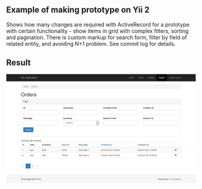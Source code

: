 ## Example of making prototype on Yii 2

Shows how many changes are required with ActiveRecord for a prototype with certain functionality - show items in grid with complex filters, sorting and pagination. There is custom markup for search form, filter by field of related entity, and avoiding N+1 problem. See commit log for details.

## Result

![](/result.png?raw=true)
